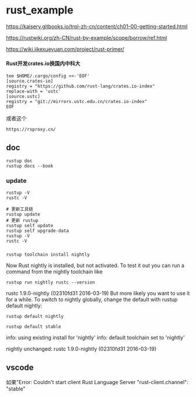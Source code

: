 # rust_example

https://kaisery.gitbooks.io/trpl-zh-cn/content/ch01-00-getting-started.html

https://rustwiki.org/zh-CN/rust-by-example/scope/borrow/ref.html

https://wiki.jikexueyuan.com/project/rust-primer/

#### Rust开发crates.io换国内中科大
```
tee $HOME/.cargo/config <<-'EOF'
[source.crates-io]
registry = "https://github.com/rust-lang/crates.io-index"
replace-with = 'ustc'
[source.ustc]
registry = "git://mirrors.ustc.edu.cn/crates.io-index"
EOF

```
或者这个

```
https://rsproxy.cn/
```

## doc

```
rustup doc
rustup docs --book
```

### update
```
rustup -V
rustc -V

# 更新工具链
rustup update
# 更新 rustup
rustup self update
rustup self upgrade-data
rustup -V
rustc -V
```
###

```
rustup toolchain install nightly
```

Now Rust nightly is installed, but not activated. To test it out you can run a command from the nightly toolchain like

```
rustup run nightly rustc --version
```
rustc 1.9.0-nightly (02310fd31 2016-03-19)
But more likely you want to use it for a while. To switch to nightly globally, change the default with rustup default nightly:

```
rustup default nightly

rustup default stable
```
info: using existing install for 'nightly'
info: default toolchain set to 'nightly'

  nightly unchanged: rustc 1.9.0-nightly (02310fd31 2016-03-19)


## vscode 
如果"Error: Couldn't start client Rust Language Server
    "rust-client.channel": "stable"